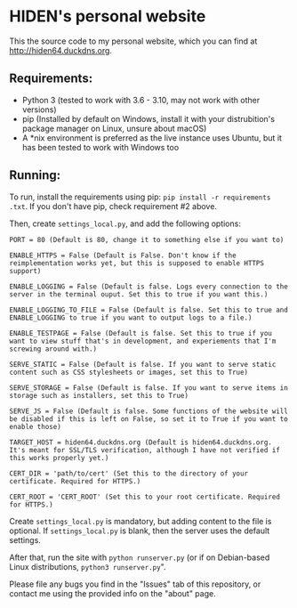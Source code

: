 # HIDEN's personal website
This the source code to my personal website, which you can find at http://hiden64.duckdns.org.


## Requirements:
- Python 3 (tested to work with 3.6 - 3.10, may not work with other versions)
- pip (Installed by default on Windows, install it with your distrubition's package manager on Linux, unsure about macOS)
- A *nix environment is preferred as the live instance uses Ubuntu, but it has been tested to work with Windows too


## Running:
To run, install the requirements using pip: `pip install -r requirements .txt`. If you don't have pip, check requirement #2 above.

Then, create `settings_local.py`, and add the following options:

 ```
PORT = 80 (Default is 80, change it to something else if you want to)

ENABLE_HTTPS = False (Default is False. Don't know if the reimplementation works yet, but this is supposed to enable HTTPS support)

ENABLE_LOGGING = False (Default is false. Logs every connection to the server in the terminal ouput. Set this to true if you want this.)

ENABLE_LOGGING_TO_FILE = False (Default is false. Set this to true and ENABLE_LOGGING to true if you want to output logs to a file.)

ENABLE_TESTPAGE = False (Default is false. Set this to true if you want to view stuff that's in development, and experiements that I'm screwing around with.)

SERVE_STATIC = False (Default is false. If you want to serve static content such as CSS stylesheets or images, set this to True)

SERVE_STORAGE = False (Default is false. If you want to serve items in storage such as installers, set this to True)

SERVE_JS = False (Default is false. Some functions of the website will be disabled if this is left on False, so set it to True if you want to enable those)

TARGET_HOST = hiden64.duckdns.org (Default is hiden64.duckdns.org. It's meant for SSL/TLS verification, although I have not verified if this works properly yet.)

CERT_DIR = 'path/to/cert' (Set this to the directory of your certificate. Required for HTTPS.)

CERT_ROOT = 'CERT_ROOT' (Set this to your root certificate. Required for HTTPS.)
```

Create `settings_local.py` is mandatory, but adding content to the file is optional. If `settings_local.py` is blank, then the server uses the default settings.


After that, run the site with `python runserver.py` (or if on Debian-based Linux distributions, `python3 runserver.py`".

Please file any bugs you find in the "Issues" tab of this repository, or contact me using the provided info on the "about" page.